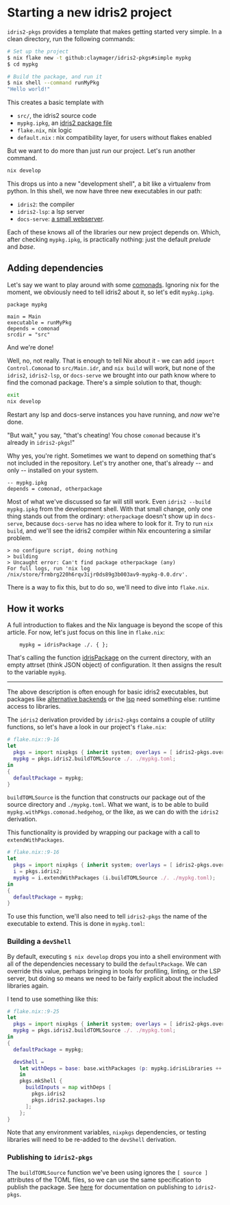 # Starting a new idris2 project

`idris2-pkgs` provides a template that makes getting started very simple. In a clean directory, run the following commands:

```sh
# Set up the project
$ nix flake new -t github:claymager/idris2-pkgs#simple mypkg
$ cd mypkg

# Build the package, and run it
$ nix shell --command runMyPkg
"Hello world!"
```

This creates a basic template with
 - `src/`, the idris2 source code
 - `mypkg.ipkg`, an [idris2 package file](https://idris2.readthedocs.io/en/latest/reference/packages.html)
 - `flake.nix`, nix logic
 - `default.nix` : nix compatibility layer, for users without flakes enabled

But we want to do more than just *run* our project. Let's run another command.

```sh
nix develop
```

This drops us into a new "development shell", a bit like a virtualenv from python. In this shell,
we now have three new executables in our path:
 * `idris2`: the compiler
 * `idris2-lsp`: a lsp server
 * `docs-serve`: [a small webserver](docs-serve.md).

Each of these knows all of the libraries our new project depends on. Which, after checking `mypkg.ipkg`, is practically nothing: just the default *prelude* and *base*.

## Adding dependencies
Let's say we want to play around with some [comonads](https://github.com/stefan-hoeck/idris2-comonad).
Ignoring nix for the moment, we obviously need to tell idris2 about it, so let's edit `mypkg.ipkg`.

```ipkg
package mypkg

main = Main
executable = runMyPkg
depends = comonad
srcdir = "src"
```

And we're done!

Well, no, not really. That is enough to tell Nix about it - we can add `import Control.Comonad` to
`src/Main.idr`, and `nix build` will work, but none of the `idris2`, `idris2-lsp`, or `docs-serve`
we brought into our path know where to find the comonad package. There's a simple solution to that,
though:

```sh
exit
nix develop
```

Restart any lsp and docs-serve instances you have running, and *now* we're done.

"But wait," you say, "that's cheating! You chose `comonad` because it's already in `idris2-pkgs`!"

Why yes, you're right. Sometimes we want to depend on something that's not included in the repository.
Let's try another one, that's already -- and only -- installed on your system.

```
-- mypkg.ipkg
depends = comonad, otherpackage
```

Most of what we've discussed so far will still work. Even `idris2 --build mypkg.ipkg` from the
development shell. With that small change, only one thing stands out from the ordinary:
`otherpackage` doesn't show up in `docs-serve`, because `docs-serve` has no idea where to look for
it. Try to run `nix build`, and we'll see the idris2 compiler within Nix encountering a similar
problem.

```
> no configure script, doing nothing
> building
> Uncaught error: Can't find package otherpackage (any)
For full logs, run 'nix log /nix/store/frmbrg220h6rqv3ijr0ds89g3b003av9-mypkg-0.0.drv'.
```

There is a way to fix this, but to do so, we'll need to dive into `flake.nix`.

## How it works

A full introduction to flakes and the Nix language is beyond the scope of this article. For now,
let's just focus on this line in `flake.nix`:

```
    mypkg = idrisPackage ./. { };
```

That's calling the function [idrisPackage](idrisPackage.md) on the current directory, with an empty attrset
(think JSON object) of configuration. It then assigns the result to the variable `mypkg`.


------------

The above description is often enough for basic idris2 executables, but packages like [alternative backends](https://idris2.readthedocs.io/en/latest/backends/custom.html) or the [lsp](https://github.com/idris-community/idris2-lsp) need something else: runtime access to libraries.

The `idris2` derivation provided by `idris2-pkgs` contains a couple of utility functions, so let's have a look in our project's `flake.nix`:

```nix
# flake.nix::9-16
let
  pkgs = import nixpkgs { inherit system; overlays = [ idris2-pkgs.overlay ]; };
  mypkg = pkgs.idris2.buildTOMLSource ./. ./mypkg.toml;
in
{
  defaultPackage = mypkg;
}
```
`buildTOMLSource` is the function that constructs our package out of the source directory and `./mypkg.toml`. What we want, is to be able to build `mypkg.withPkgs.comonad.hedgehog`, or the like, as we can do with the `idris2` derivation.

This functionality is provided by wrapping our package with a call to `extendWithPackages`.

```nix
# flake.nix::9-16
let
  pkgs = import nixpkgs { inherit system; overlays = [ idris2-pkgs.overlay ]; };
  i = pkgs.idris2;
  mypkg = i.extendWithPackages (i.buildTOMLSource ./. ./mypkg.toml);
in
{
  defaultPackage = mypkg;
}
```

To use this function, we'll also need to tell `idris2-pkgs` the name of the executable to extend. This is done in `mypkg.toml`:

### Building a `devShell`

By default, executing `$ nix develop` drops you into a shell environment with all of the dependencies necessary to build the `defaultPackage`. We can override this value, perhaps bringing in tools for profiling, linting, or the LSP server, but doing so means we need to be fairly explicit about the included libraries again.

I tend to use something like this:
```nix
# flake.nix::9-25
let
  pkgs = import nixpkgs { inherit system; overlays = [ idris2-pkgs.overlay ]; };
  mypkg = pkgs.idris2.buildTOMLSource ./. ./mypkg.toml;
in
{ 
  defaultPackage = mypkg;

  devShell =
    let withDeps = base: base.withPackages (p: mypkg.idrisLibraries ++ mypkg.idrisTestLibraries);
    in
    pkgs.mkShell {
      buildInputs = map withDeps [
        pkgs.idris2
        pkgs.idris2.packages.lsp
      ];
    };
}
```
Note that any environment variables, `nixpkgs` dependencies, or testing libraries will need to be re-added to the `devShell` derivation.

### Publishing to `idris2-pkgs`

The `buildTOMLSource` function we've been using ignores the `[ source ]` attributes of the TOML files, so we can use the same specification to publish the package. See [here](./new-package.md) for documentation on publishing to `idris2-pkgs`.
